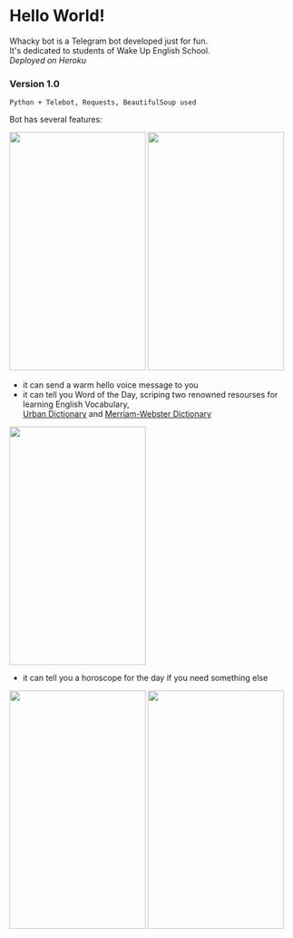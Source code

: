 # Hello World!

Whacky bot is a Telegram bot developed just for fun.  
It's dedicated to students of Wake Up English School.  
*Deployed on Heroku*  
  
  
### Version 1.0  
```Python + Telebot, Requests, BeautifulSoup used```  
  
Bot has several features:  
  
<img src="https://user-images.githubusercontent.com/75010755/109514760-6cece380-7ab7-11eb-9959-dd719f6e1487.jpg" width="240" height="420"> <img src="https://user-images.githubusercontent.com/75010755/109514741-68282f80-7ab7-11eb-82bc-2000ba0ad34d.jpg" width="240" height="420"> 
  
* it can send a warm hello voice message  to you  
* it can tell you Word of the Day, scriping two renowned resourses for learning English Vocabulary,  
[Urban Dictionary](https://www.urbandictionary.com/) and [Merriam-Webster Dictionary](https://www.merriam-webster.com/word-of-the-day)  
<img src="https://user-images.githubusercontent.com/75010755/109514748-69595c80-7ab7-11eb-873f-653c429a6320.jpg" width="240" height="420">  
  
* it can tell you a horoscope for the day if you need something else  
  
<img src="https://user-images.githubusercontent.com/75010755/109514752-6a8a8980-7ab7-11eb-9bd7-3e5fdade43d3.jpg" width="240" height="420"> <img src="https://user-images.githubusercontent.com/75010755/109514757-6bbbb680-7ab7-11eb-88d1-0984c8c40006.jpg" width="240" height="420">
  
